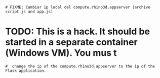     # FIXME: Cambiar ip local del compute.rhino3d.appserver (archivo script.js and app.js)

# TODO: This is a hack. It should be started in a separate container (Windows VM). You mus t
    #  change the ip of the compute.rhino3d.appserver to the ip of the Flask application.
